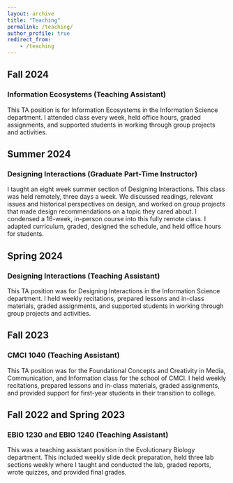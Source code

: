 ```yaml
---
layout: archive
title: "Teaching"
permalink: /teaching/
author_profile: true
redirect_from: 
    - /teaching
---
```

## Fall 2024

### Information Ecosystems (Teaching Assistant)

This TA position is for Information Ecosystems in the Information Science department. I attended class every week, held office hours, graded assignments, and supported students in working through group projects and activities.

## Summer 2024

### Designing Interactions (Graduate Part-Time Instructor)

I taught an eight week summer section of Designing Interactions. This class was held remotely, three days a week. We discussed readings, relevant issues and historical perspectives on design, and worked on group projects that made design recommendations on a topic they cared about. I condensed a 16-week, in-person course into this fully remote class. I adapted curriculum, graded, designed the schedule, and held office hours for students. 


## Spring 2024

### Designing Interactions (Teaching Assistant)

This TA position was for Designing Interactions in the Information Science department. I held weekly recitations, prepared lessons and in-class materials, graded assignments, and supported students in working through group projects and activities.  

## Fall 2023

### CMCI 1040 (Teaching Assistant)

This TA position was for the Foundational Concepts and Creativity in Media, Communication, and Information class for the school of CMCI. I held weekly recitations, prepared lessons and in-class materials, graded assignments, and provided support for first-year students in their transition to college. 

## Fall 2022 and Spring 2023

### EBIO 1230 and EBIO 1240 (Teaching Assistant)

This was a teaching assistant position in the Evolutionary Biology department. This included weekly slide deck preparation, held three lab sections weekly where I taught and conducted the lab, graded reports, wrote quizzes, and provided final grades.
